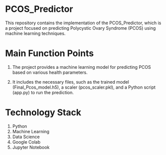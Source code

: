 # PCOS_Predictor

This repository contains the implementation of the PCOS_Predictor, which is a project focused on predicting Polycystic Ovary Syndrome (PCOS) using machine learning techniques.

# Main Function Points

1. The project provides a machine learning model for predicting PCOS based on various health parameters.

2. It includes the necessary files, such as the trained model (Final_Pcos_model.h5), a scaler (pcos_scaler.pkl), and a Python script (app.py) to run the prediction.

# Technology Stack

1. Python
2. Machine Learning
3. Data Science
4. Google Colab
5. Jupyter Notebook
